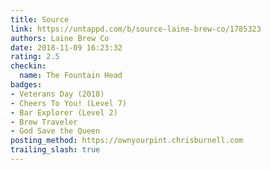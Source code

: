 ```yaml
---
title: Source
link: https://untappd.com/b/source-laine-brew-co/1785323
authors: Laine Brew Co
date: 2018-11-09 16:23:32
rating: 2.5
checkin:
  name: The Fountain Head
badges:
- Veterans Day (2018)
- Cheers To You! (Level 7)
- Bar Explorer (Level 2)
- Brew Traveler
- God Save the Queen
posting_method: https://ownyourpint.chrisburnell.com
trailing_slash: true
---
```

